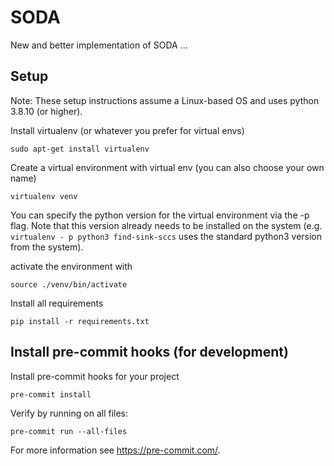 # SODA
New and better implementation of SODA ...


## Setup

Note: These setup instructions assume a Linux-based OS and uses python 3.8.10 (or higher).

Install virtualenv (or whatever you prefer for virtual envs)

`sudo apt-get install virtualenv`

Create a virtual environment with virtual env (you can also choose your own name)

`virtualenv venv`

You can specify the python version for the virtual environment via the -p flag. Note that this version already needs to be installed on the system (e.g. `virtualenv - p python3 find-sink-sccs` uses the standard python3 version from the system).

activate the environment with

`source ./venv/bin/activate`

Install all requirements

`pip install -r requirements.txt`

## Install pre-commit hooks (for development)
Install pre-commit hooks for your project

`pre-commit install`

Verify by running on all files:

`pre-commit run --all-files`

For more information see https://pre-commit.com/.
